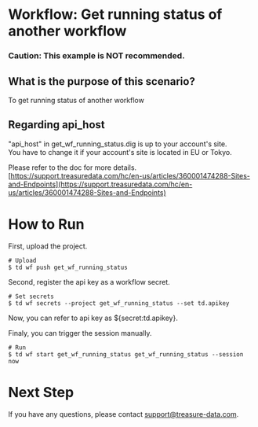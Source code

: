 # Workflow: Get running status of another workflow

### Caution: This example is NOT recommended.

## What is the purpose of this scenario?
To get running status of another workflow

## Regarding api_host
"api_host" in get_wf_running_status.dig is up to your account's site.  
You have to change it if your account's site is located in EU or Tokyo.

Please refer to the doc for more details.  
[https://support.treasuredata.com/hc/en-us/articles/360001474288-Sites-and-Endpoints](https://support.treasuredata.com/hc/en-us/articles/360001474288-Sites-and-Endpoints)

# How to Run
First, upload the project.

    # Upload
    $ td wf push get_wf_running_status

Second, register the api key as a workflow secret.

    # Set secrets
    $ td wf secrets --project get_wf_running_status --set td.apikey

Now, you can refer to api key as ${secret:td.apikey}.

Finaly, you can trigger the session manually.

    # Run
    $ td wf start get_wf_running_status get_wf_running_status --session now

# Next Step

If you have any questions, please contact [support@treasure-data.com](support@treasure-data.com).
